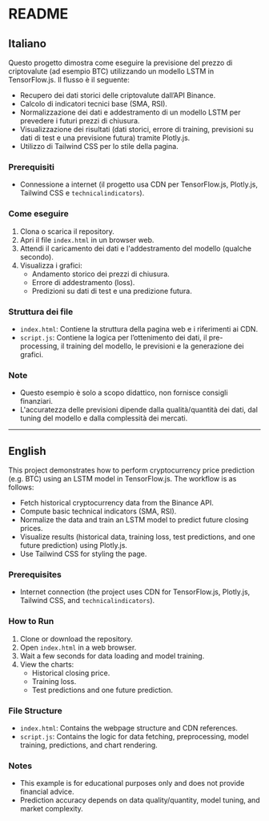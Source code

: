 # README

## Italiano

Questo progetto dimostra come eseguire la previsione del prezzo di criptovalute (ad esempio BTC) utilizzando un modello LSTM in TensorFlow.js. Il flusso è il seguente:

- Recupero dei dati storici delle criptovalute dall’API Binance.
- Calcolo di indicatori tecnici base (SMA, RSI).
- Normalizzazione dei dati e addestramento di un modello LSTM per prevedere i futuri prezzi di chiusura.
- Visualizzazione dei risultati (dati storici, errore di training, previsioni su dati di test e una previsione futura) tramite Plotly.js.
- Utilizzo di Tailwind CSS per lo stile della pagina.

### Prerequisiti

- Connessione a internet (il progetto usa CDN per TensorFlow.js, Plotly.js, Tailwind CSS e `technicalindicators`).

### Come eseguire

1. Clona o scarica il repository.
2. Apri il file `index.html` in un browser web.
3. Attendi il caricamento dei dati e l'addestramento del modello (qualche secondo).
4. Visualizza i grafici:
   - Andamento storico dei prezzi di chiusura.
   - Errore di addestramento (loss).
   - Predizioni su dati di test e una predizione futura.

### Struttura dei file

- `index.html`: Contiene la struttura della pagina web e i riferimenti ai CDN.
- `script.js`: Contiene la logica per l’ottenimento dei dati, il pre-processing, il training del modello, le previsioni e la generazione dei grafici.

### Note

- Questo esempio è solo a scopo didattico, non fornisce consigli finanziari.
- L'accuratezza delle previsioni dipende dalla qualità/quantità dei dati, dal tuning del modello e dalla complessità dei mercati.

---

## English

This project demonstrates how to perform cryptocurrency price prediction (e.g. BTC) using an LSTM model in TensorFlow.js. The workflow is as follows:

- Fetch historical cryptocurrency data from the Binance API.
- Compute basic technical indicators (SMA, RSI).
- Normalize the data and train an LSTM model to predict future closing prices.
- Visualize results (historical data, training loss, test predictions, and one future prediction) using Plotly.js.
- Use Tailwind CSS for styling the page.

### Prerequisites

- Internet connection (the project uses CDN for TensorFlow.js, Plotly.js, Tailwind CSS, and `technicalindicators`).

### How to Run

1. Clone or download the repository.
2. Open `index.html` in a web browser.
3. Wait a few seconds for data loading and model training.
4. View the charts:
   - Historical closing price.
   - Training loss.
   - Test predictions and one future prediction.

### File Structure

- `index.html`: Contains the webpage structure and CDN references.
- `script.js`: Contains the logic for data fetching, preprocessing, model training, predictions, and chart rendering.

### Notes

- This example is for educational purposes only and does not provide financial advice.
- Prediction accuracy depends on data quality/quantity, model tuning, and market complexity.
